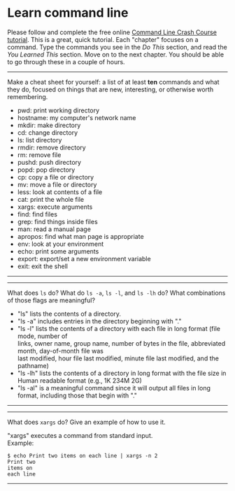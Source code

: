 # Learn command line

Please follow and complete the free online [Command Line Crash Course
tutorial](http://cli.learncodethehardway.org/book/). This is a great,
quick tutorial. Each "chapter" focuses on a command. Type the commands
you see in the _Do This_ section, and read the _You Learned This_
section. Move on to the next chapter. You should be able to go through
these in a couple of hours.


---

Make a cheat sheet for yourself: a list of at least **ten** commands and what they do, focused on things that are new, interesting, or otherwise worth remembering.

* pwd: print working directory  
* hostname:	my computer's network name  
* mkdir:	make directory  
* cd:	change directory  
* ls:	list directory  
* rmdir:	remove directory  
* rm: 	remove file  
* pushd:	push directory  
* popd:	pop directory  
* cp:	copy a file or directory  
* mv:	move a file or directory  
* less:	look at contents of a file  
* cat:	print the whole file  
* xargs:	execute arguments  
* find:	find files  
* grep:	find things inside files  
* man:	read a manual page  
* apropos:	find what man page is appropriate  
* env:	look at your environment  
* echo:	print some arguments  
* export:	export/set a new environment variable  
* exit:	exit the shell  

---


---

What does `ls` do? What do `ls -a`, `ls -l`, and `ls -lh` do? What combinations of those flags are meaningful?

* "ls" lists the contents of  a directory.  
* "ls -a" includes entries in the directory beginning with "."  
* "ls -l" lists the contents of a directory with each file in long format (file mode, number of  
     links, owner name, group name, number of bytes in the file, abbreviated month, day-of-month file was  
     last modified, hour file last modified, minute file last modified, and the pathname)  
* "ls -lh" lists the contents of a directory in long format with the file size in Human readable format (e.g., 1K 234M 2G)    
* "ls -al" is a meaningful command since it will output all files in long format, including those that begin with "."  

---


---

What does `xargs` do? Give an example of how to use it.

"xargs" executes a command from standard input.   
Example:  
```
$ echo Print two items on each line | xargs -n 2  
Print two  
items on  
each line  
```

---

